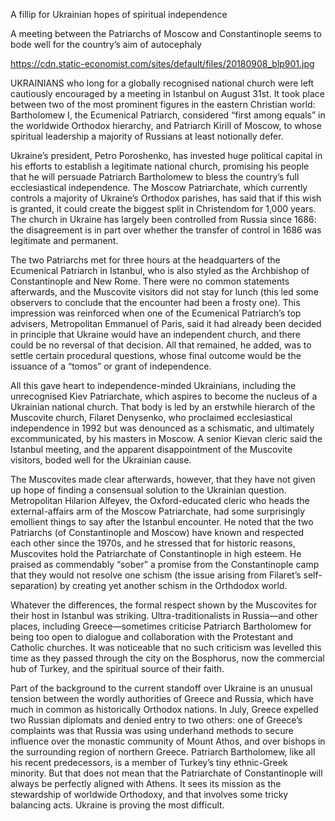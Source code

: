 A fillip for Ukrainian hopes of spiritual independence 

A meeting between the Patriarchs of Moscow and Constantinople seems to bode well for the country’s aim of autocephaly

https://cdn.static-economist.com/sites/default/files/20180908_blp901.jpg

UKRAINIANS who  long for a globally recognised national church  were left cautiously encouraged by a meeting in Istanbul on August 31st. It took place between two of the most prominent figures in the eastern Christian world: Bartholomew I, the Ecumenical Patriarch, considered “first among equals” in the worldwide Orthodox hierarchy, and Patriarch Kirill of Moscow, to whose spiritual leadership a majority of Russians at least notionally defer.

Ukraine’s president, Petro Poroshenko, has invested huge political capital in his efforts to establish a legitimate national church, promising his people that he will persuade Patriarch Bartholomew to bless the country’s full ecclesiastical independence. The Moscow Patriarchate, which currently controls a majority of Ukraine’s Orthodox parishes, has said that if this wish is granted, it could create the biggest split in Christendom for 1,000 years. The church in Ukraine has largely been controlled from Russia since 1686: the disagreement is in part over whether the transfer of control in 1686 was legitimate and permanent.

The two Patriarchs met for three hours at the headquarters of the Ecumenical Patriarch in Istanbul, who is also styled as the Archbishop of Constantinople and New Rome. There were no common statements afterwards, and the Muscovite visitors did not stay for lunch (this led some observers to conclude that the encounter had been a frosty one). This impression was reinforced when one of the Ecumenical Patriarch’s top advisers, Metropolitan Emmanuel of Paris, said it had already been decided in principle that Ukraine would have an independent church, and there could be no reversal of that decision. All that remained, he added, was to settle certain procedural questions, whose final outcome would be the issuance of a “tomos” or grant of independence.

All this gave heart to independence-minded Ukrainians, including the unrecognised Kiev Patriarchate, which aspires to become the nucleus of a Ukrainian national church. That body is led by an erstwhile hierarch of the Muscovite church, Filaret Denysenko, who proclaimed ecclesiastical independence in 1992 but was denounced as a schismatic, and ultimately excommunicated, by his masters in Moscow. A senior Kievan cleric said the Istanbul meeting, and the apparent disappointment of the Muscovite visitors, boded well for the Ukrainian cause.

The Muscovites made clear afterwards, however, that they have not given up hope of finding a consensual solution to the Ukrainian question. Metropolitan Hilarion Alfeyev, the Oxford-educated cleric who heads the external-affairs arm of the Moscow Patriarchate, had some surprisingly emollient things to say after the Istanbul encounter. He noted that the two Patriarchs (of Constantinople and Moscow) have known and respected each other since the 1970s, and he stressed that for historic reasons, Muscovites hold the Patriarchate of Constantinople in high esteem. He praised as commendably “sober” a promise from the Constantinople camp that they would not resolve one schism (the issue arising from Filaret’s self-separation) by creating yet another schism in the Orthdodox world.

Whatever the differences, the formal respect shown by the Muscovites for their host in Istanbul was striking. Ultra-traditionalists in Russia—and other places, including Greece—sometimes criticise Patriarch Bartholomew for being too open to dialogue and collaboration with the Protestant and Catholic churches. It was noticeable that no such criticism was levelled this time as they passed through the city on the Bosphorus, now the commercial hub of Turkey, and the spiritual source of their faith.

Part of the background to the current standoff over Ukraine is an unusual tension between the wordly authorities of Greece and Russia, which have much in common as historically Orthodox nations. In July, Greece expelled two Russian diplomats and denied entry to two others: one of Greece’s complaints was that Russia was using underhand methods to secure influence over the monastic community of Mount Athos, and over bishops in the surrounding region of northern Greece. Patriarch Bartholomew, like all his recent predecessors, is a member of Turkey’s tiny ethnic-Greek minority. But that does not mean that the Patriarchate of Constantinople will always be perfectly aligned with Athens. It sees its mission as the stewardship of worldwide Orthodoxy, and that involves some tricky balancing acts. Ukraine is proving the most difficult.